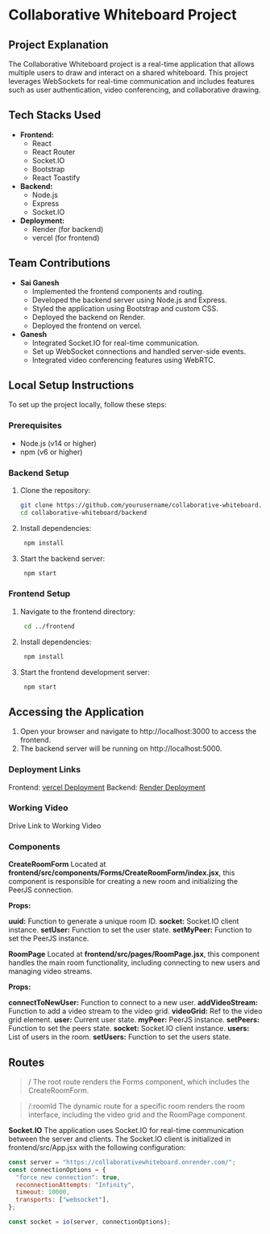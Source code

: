 # Collaborative Whiteboard Project

## Project Explanation
The Collaborative Whiteboard project is a real-time application that allows multiple users to draw and interact on a shared whiteboard. This project leverages WebSockets for real-time communication and includes features such as user authentication, video conferencing, and collaborative drawing.

## Tech Stacks Used
- **Frontend:**
  - React
  - React Router
  - Socket.IO
  - Bootstrap
  - React Toastify
- **Backend:**
  - Node.js
  - Express
  - Socket.IO
- **Deployment:**
  - Render (for backend)
  - vercel (for frontend)

## Team Contributions
- **Sai Ganesh**
  - Implemented the frontend components and routing.
  - Developed the backend server using Node.js and Express.
  - Styled the application using Bootstrap and custom CSS.
  - Deployed the backend on Render.
  - Deployed the frontend on vercel.
- **Ganesh**
  - Integrated Socket.IO for real-time communication.
  - Set up WebSocket connections and handled server-side events.
  - Integrated video conferencing features using WebRTC.

## Local Setup Instructions
To set up the project locally, follow these steps:

### Prerequisites
- Node.js (v14 or higher)
- npm (v6 or higher)

### Backend Setup
1. Clone the repository:
   ```bash
   git clone https://github.com/yourusername/collaborative-whiteboard.git
   cd collaborative-whiteboard/backend
2. Install dependencies:
   ```bash
    npm install

3. Start the backend server:
   ```bash
    npm start

### Frontend Setup
1. Navigate to the frontend directory:
   ```bash
    cd ../frontend
2. Install dependencies: 
   ```bash
    npm install

3. Start the frontend development server:
   ```bash
    npm start

## Accessing the Application
1. Open your browser and navigate to http://localhost:3000 to access the frontend.
2. The backend server will be running on http://localhost:5000.
### Deployment Links
Frontend: [vercel Deployment](https://collaborative-white-board-bice.vercel.app)
Backend: [Render Deployment](https://collaborativewhiteboard.onrender.com)
### Working Video
Drive Link to Working Video

### Components 

**CreateRoomForm**
Located at **frontend/src/components/Forms/CreateRoomForm/index.jsx**, this component is responsible for creating a new room and initializing the PeerJS connection.

**Props:**

**uuid:** Function to generate a unique room ID.
**socket:** Socket.IO client instance.
**setUser:** Function to set the user state.
**setMyPeer:** Function to set the PeerJS instance.

**RoomPage**
Located at **frontend/src/pages/RoomPage.jsx**, this component handles the main room functionality, including connecting to new users and managing video streams.

**Props:**

**connectToNewUser:** Function to connect to a new user.
**addVideoStream:** Function to add a video stream to the video grid.
**videoGrid:** Ref to the video grid element.
**user:** Current user state.
**myPeer:** PeerJS instance.
**setPeers:** Function to set the peers state.
**socket:** Socket.IO client instance.
**users:** List of users in the room.
**setUsers:** Function to set the users state.
## Routes
> /
The root route renders the Forms component, which includes the CreateRoomForm.

> /:roomId
The dynamic route for a specific room renders the room interface, including the video grid and the RoomPage component.

**Socket.IO**
The application uses Socket.IO for real-time communication between the server and clients. The Socket.IO client is initialized in frontend/src/App.jsx with the following configuration:
```js
const server = "https://collaborativewhiteboard.onrender.com/";
const connectionOptions = {
  "force new connection": true,
  reconnectionAttempts: "Infinity",
  timeout: 10000,
  transports: ["websocket"],
};

const socket = io(server, connectionOptions);
